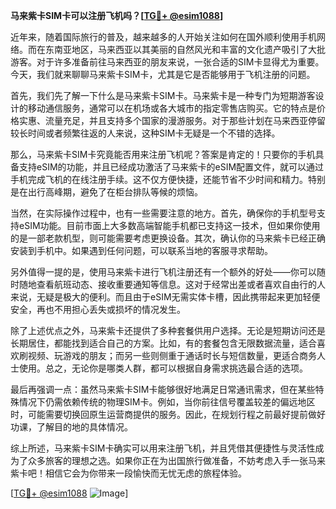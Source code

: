 **马来紫卡SIM卡可以注册飞机吗？[[TG💪+ @esim1088](https://t.me/s/esim1088)]**

近年来，随着国际旅行的普及，越来越多的人开始关注如何在国外顺利使用手机网络。而在东南亚地区，马来西亚以其美丽的自然风光和丰富的文化遗产吸引了大批游客。对于许多准备前往马来西亚的朋友来说，一张合适的SIM卡显得尤为重要。今天，我们就来聊聊马来紫卡SIM卡，尤其是它是否能够用于飞机注册的问题。

首先，我们先了解一下什么是马来紫卡SIM卡。马来紫卡是一种专门为短期游客设计的移动通信服务，通常可以在机场或各大城市的指定零售店购买。它的特点是价格实惠、流量充足，并且支持多个国家的漫游服务。对于那些计划在马来西亚停留较长时间或者频繁往返的人来说，这种SIM卡无疑是一个不错的选择。

那么，马来紫卡SIM卡究竟能否用来注册飞机呢？答案是肯定的！只要你的手机具备支持eSIM的功能，并且已经成功激活了马来紫卡的eSIM配置文件，就可以通过手机完成飞机的在线注册手续。这不仅方便快捷，还能节省不少时间和精力。特别是在出行高峰期，避免了在柜台排队等候的烦恼。

当然，在实际操作过程中，也有一些需要注意的地方。首先，确保你的手机型号支持eSIM功能。目前市面上大多数高端智能手机都已支持这一技术，但如果你使用的是一部老款机型，则可能需要考虑更换设备。其次，确认你的马来紫卡已经正确安装到手机中。如果遇到任何问题，可以联系当地的客服寻求帮助。

另外值得一提的是，使用马来紫卡进行飞机注册还有一个额外的好处——你可以随时随地查看航班动态、接收重要通知等信息。这对于经常出差或者喜欢自由行的人来说，无疑是极大的便利。而且由于eSIM无需实体卡槽，因此携带起来更加轻便安全，再也不用担心丢失或损坏的情况发生。

除了上述优点之外，马来紫卡还提供了多种套餐供用户选择。无论是短期访问还是长期居住，都能找到适合自己的方案。比如，有的套餐包含无限数据流量，适合喜欢刷视频、玩游戏的朋友；而另一些则侧重于通话时长与短信数量，更适合商务人士使用。总之，无论你是哪类人群，都可以根据自身需求挑选最合适的选项。

最后再强调一点：虽然马来紫卡SIM卡能够很好地满足日常通讯需求，但在某些特殊情况下仍需依赖传统的物理SIM卡。例如，当你前往信号覆盖较差的偏远地区时，可能需要切换回原生运营商提供的服务。因此，在规划行程之前最好提前做好功课，了解目的地的具体情况。

综上所述，马来紫卡SIM卡确实可以用来注册飞机，并且凭借其便捷性与灵活性成为了众多旅客的理想之选。如果你正在为出国旅行做准备，不妨考虑入手一张马来紫卡吧！相信它会为你带来一段愉快而无忧无虑的旅程体验。

[[TG💪+ @esim1088](https://t.me/s/esim1088) ![Image](https://i.postimg.cc/4NQfJmqS/Snipaste-2025-05-13-00-14-12.png)]
